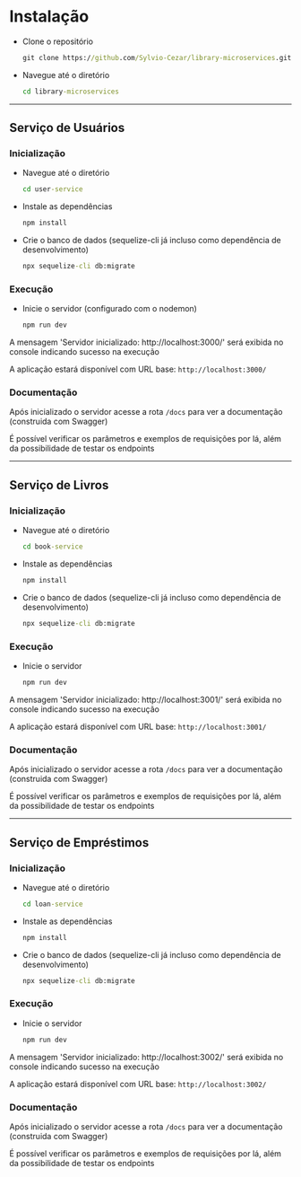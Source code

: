 # Instalação

- Clone o repositório
    ```cmd
    git clone https://github.com/Sylvio-Cezar/library-microservices.git
    ```

- Navegue até o diretório
    ```cmd
    cd library-microservices
    ```

---
## Serviço de Usuários

### Inicialização

- Navegue até o diretório
    ```cmd
    cd user-service
    ```

- Instale as dependências 
    ```cmd
    npm install
    ```

- Crie o banco de dados (sequelize-cli já incluso como dependência de desenvolvimento)
    ```cmd
    npx sequelize-cli db:migrate
    ```

### Execução

- Inicie o servidor (configurado com o nodemon) 
    ```cmd
    npm run dev
    ```
A mensagem 'Servidor inicializado: http://localhost:3000/' será exibida no console indicando sucesso na execução

A aplicação estará disponível com URL base: `http://localhost:3000/`

### Documentação

Após inicializado o servidor acesse a rota `/docs` para ver a documentação (construida com Swagger)

É possível verificar os parâmetros e exemplos de requisições por lá, além da possibilidade de testar os endpoints

---
## Serviço de Livros

### Inicialização

- Navegue até o diretório
    ```cmd
    cd book-service
    ```

- Instale as dependências 
    ```cmd
    npm install
    ```

- Crie o banco de dados (sequelize-cli já incluso como dependência de desenvolvimento)
    ```cmd
    npx sequelize-cli db:migrate
    ```

### Execução

- Inicie o servidor
    ```cmd
    npm run dev
    ```
A mensagem 'Servidor inicializado: http://localhost:3001/' será exibida no console indicando sucesso na execução

A aplicação estará disponível com URL base: `http://localhost:3001/`

### Documentação

Após inicializado o servidor acesse a rota `/docs` para ver a documentação (construida com Swagger)

É possível verificar os parâmetros e exemplos de requisições por lá, além da possibilidade de testar os endpoints

---
## Serviço de Empréstimos

### Inicialização

- Navegue até o diretório
    ```cmd
    cd loan-service
    ```

- Instale as dependências 
    ```cmd
    npm install
    ```

- Crie o banco de dados (sequelize-cli já incluso como dependência de desenvolvimento)
    ```cmd
    npx sequelize-cli db:migrate
    ```

### Execução

- Inicie o servidor
    ```cmd
    npm run dev
    ```
A mensagem 'Servidor inicializado: http://localhost:3002/' será exibida no console indicando sucesso na execução

A aplicação estará disponível com URL base: `http://localhost:3002/`

### Documentação

Após inicializado o servidor acesse a rota `/docs` para ver a documentação (construida com Swagger)

É possível verificar os parâmetros e exemplos de requisições por lá, além da possibilidade de testar os endpoints
